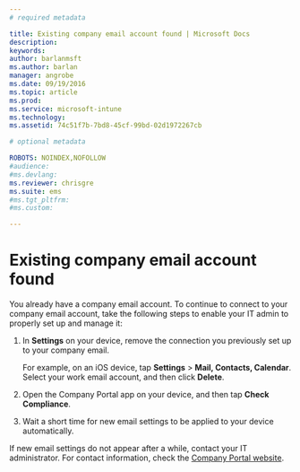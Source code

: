 ```yaml
---
# required metadata

title: Existing company email account found | Microsoft Docs
description:
keywords:
author: barlanmsftms.author: barlan
manager: angrobe
ms.date: 09/19/2016
ms.topic: article
ms.prod:
ms.service: microsoft-intune
ms.technology:
ms.assetid: 74c51f7b-7bd8-45cf-99bd-02d1972267cb

# optional metadata

ROBOTS: NOINDEX,NOFOLLOW
#audience:
#ms.devlang:
ms.reviewer: chrisgre
ms.suite: ems
#ms.tgt_pltfrm:
#ms.custom:

---
```


# Existing company email account found

You already have a company email account. To continue to connect to your company email account, take the following steps to enable your IT admin to properly set up and manage it:

1.  In **Settings** on your device, remove the connection you previously set up to your company email.

    For example, on an iOS device, tap **Settings** &gt; **Mail, Contacts, Calendar**. Select your work email account, and then click **Delete**.

2.  Open the Company Portal app on your device, and then tap **Check Compliance**.

3.  Wait a short time for new email settings to be applied to your device automatically.

If new email settings do not appear after a while, contact your IT administrator. For contact information, check the [Company Portal website](http://portal.manage.microsoft.com).
